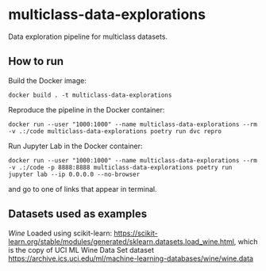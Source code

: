 # multiclass-data-explorations
Data exploration pipeline for multiclass datasets.

## How to run

Build the Docker image:

```shell
docker build . -t multiclass-data-explorations
```

Reproduce the pipeline in the Docker container:

```shell
docker run --user "1000:1000" --name multiclass-data-explorations --rm -v .:/code multiclass-data-explorations poetry run dvc repro
```

Run Jupyter Lab in the Docker container:

```shell
docker run --user "1000:1000" --name multiclass-data-explorations --rm -v .:/code -p 8888:8888 multiclass-data-explorations poetry run jupyter lab --ip 0.0.0.0 --no-browser
```

and go to one of links that appear in terminal.

## Datasets used as examples

_Wine_
Loaded using scikit-learn: https://scikit-learn.org/stable/modules/generated/sklearn.datasets.load_wine.html,
which is the copy of UCI ML Wine Data Set dataset https://archive.ics.uci.edu/ml/machine-learning-databases/wine/wine.data
